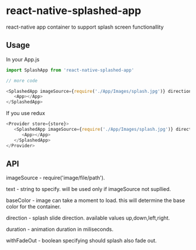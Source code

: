# react-native-splashed-app
react-native app container to support splash screen functionallity

## Usage
In your App.js

```javascript
import SplashApp from 'react-native-splashed-app'

// more code

<SplashedApp imageSource={require('./App/Images/splash.jpg')} direction="up" duration="2000" withFadeOut>
   <App></App>
</SplashedApp>
```

If you use redux
```javascript
<Provider store={store}>
   <SplashedApp imageSource={require('./App/Images/splash.jpg')} direction="up" duration="2000" withFadeOut>
      <App></App>
   </SplashedApp>
</Provider>
```

## API
imageSource - require('image/file/path').

text - string to specify. will be used only if imageSource not supllied.

baseColor - image can take a moment to load. this will determine the base color for the container.

direction - splash slide direction. available values up,down,left,right.

duration - animation duration in miliseconds.

withFadeOut - boolean specifying should splash also fade out.

